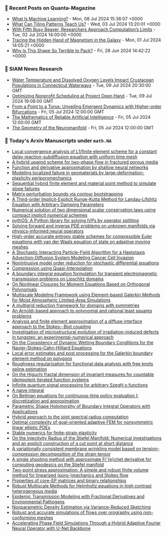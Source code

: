 ### 📝 Recent Posts on Quanta-Magazine
<!-- quanta starts -->
* <a href="https://www.quantamagazine.org/what-is-machine-learning-20240708/">What Is Machine Learning?</a> - Mon, 08 Jul 2024 15:36:07 +0000
* <a href="https://www.quantamagazine.org/what-can-tiling-patterns-teach-us-20240703/">What Can Tiling Patterns Teach Us?</a> - Wed, 03 Jul 2024 13:20:01 +0000
* <a href="https://www.quantamagazine.org/amateur-mathematicians-find-fifth-busy-beaver-turing-machine-20240702/">With Fifth Busy Beaver, Researchers Approach Computation’s Limits</a> - Tue, 02 Jul 2024 14:00:00 +0000
* <a href="https://www.quantamagazine.org/tracing-the-hidden-hand-of-magnetism-in-the-galaxy-20240701/">Tracing the Hidden Hand of Magnetism in the Galaxy</a> - Mon, 01 Jul 2024 14:05:21 +0000
* <a href="https://www.quantamagazine.org/why-is-this-shape-so-terrible-to-pack-20240628/">Why Is This Shape So Terrible to Pack?</a> - Fri, 28 Jun 2024 14:42:22 +0000
<!-- quanta ends -->

### 📝 SIAM News Research
<!-- siam-news starts -->
* <a href="https://sinews.siam.org/Details-Page/water-temperature-and-dissolved-oxygen-levels-impact-crustacean-populations-in-connecticut-waterways">Water Temperature and Dissolved Oxygen Levels Impact Crustacean Populations in Connecticut Waterways</a> - Tue, 09 Jul 2024 20:30:00 GMT
* <a href="https://sinews.siam.org/Details-Page/optimizing-nonprofit-scheduling-at-project-open-hand">Optimizing Nonprofit Scheduling at Project Open Hand</a> - Tue, 09 Jul 2024 19:08:00 GMT
* <a href="https://sinews.siam.org/Details-Page/from-a-point-to-a-torus-unveiling-emergent-dynamics-with-higher-order-bifurcations">From a Point to a Torus: Unveiling Emergent Dynamics with Higher-order Bifurcations</a> - Fri, 05 Jul 2024 12:00:00 GMT
* <a href="https://sinews.siam.org/Details-Page/the-mathematics-of-reliable-artificial-intelligence">The Mathematics of Reliable Artificial Intelligence</a> - Fri, 05 Jul 2024 12:00:00 GMT
* <a href="https://sinews.siam.org/Details-Page/the-geometry-of-the-neuromanifold">The Geometry of the Neuromanifold</a> - Fri, 05 Jul 2024 12:00:00 GMT
<!-- siam-news ends -->

### 📝 Today's Arxiv Manuscripts under ``math.NA``
<!-- arxiv-math-na starts -->
* <a href="https://arxiv.org/abs/2407.05041">Local convergence analysis of L1/finite element scheme for a constant delay reaction-subdiffusion equation with uniform time mesh</a>
* <a href="https://arxiv.org/abs/2407.05049">A hybrid upwind scheme for two-phase flow in fractured porous media</a>
* <a href="https://arxiv.org/abs/2407.05078">Function and derivative approximation by shallow neural networks</a>
* <a href="https://arxiv.org/abs/2407.05129">Modeling localized failure in geomaterials by large-deformation-plasticity periporomechanics</a>
* <a href="https://arxiv.org/abs/2407.05185">Sequential hybrid finite element and material point method to simulate slope failures</a>
* <a href="https://arxiv.org/abs/2407.05230">Matrix perturbation bounds via contour bootstrapping</a>
* <a href="https://arxiv.org/abs/2407.05253">A Third-order Implicit-Explicit Runge-Kutta Method for Landau-Lifshitz Equation with Arbitrary Damping Parameters</a>
* <a href="https://arxiv.org/abs/2407.05275">Numerical solution of two dimensional scalar conservation laws using compact implicit numerical schemes</a>
* <a href="https://arxiv.org/abs/2407.05475">pythOS: A Python library for solving IVPs by operator splitting</a>
* <a href="https://arxiv.org/abs/2407.05477">Solving forward and inverse PDE problems on unknown manifolds via physics-informed neural operators</a>
* <a href="https://arxiv.org/abs/2407.05568">High-order accurate entropy stable schemes for compressible Euler equations with van der Waals equation of state on adaptive moving meshes</a>
* <a href="https://arxiv.org/abs/2407.05626">A Stochastic Interacting Particle-Field Algorithm for a Haptotaxis Advection-Diffusion System Modeling Cancer Cell Invasion</a>
* <a href="https://arxiv.org/abs/2407.05724">Nonintrusive model order reduction for stochastic differential equations</a>
* <a href="https://arxiv.org/abs/2407.05772">Compression using Quasi-Interpolation</a>
* <a href="https://arxiv.org/abs/2407.05823">A boundary integral equation formulation for transient electromagnetic transmission problems on Lipschitz domains</a>
* <a href="https://arxiv.org/abs/2407.05894">On Nonlinear Closures for Moment Equations Based on Orthogonal Polynomials</a>
* <a href="https://arxiv.org/abs/2407.05927">Multiscale Modeling Framework using Element-based Galerkin Methods for Moist Atmospheric Limited-Area Simulations</a>
* <a href="https://arxiv.org/abs/2407.05930">A multigrid reduction framework for domains with symmetries</a>
* <a href="https://arxiv.org/abs/2407.05945">An Arnoldi-based approach to polynomial and rational least squares problems</a>
* <a href="https://arxiv.org/abs/2407.05949">Analysis and finite element approximation of a diffuse interface approach to the Stokes--Biot coupling</a>
* <a href="https://arxiv.org/abs/2407.06022">Investigation of microstructural evolution of irradiation-induced defects in tungsten: an experimental-numerical approach</a>
* <a href="https://arxiv.org/abs/2407.06049">On the Consistency of Dynamic Wetting Boundary Conditions for the Navier-Stokes-Cahn-Hilliard Equations</a>
* <a href="https://arxiv.org/abs/2407.06158">Local error estimates and post processing for the Galerkin boundary element method on polygons</a>
* <a href="https://arxiv.org/abs/2407.05159">Roughness regularization for functional data analysis with free knots spline estimation</a>
* <a href="https://arxiv.org/abs/2407.05223">On the Higuchi fractal dimension of invariant measures for countable idempotent iterated function systems</a>
* <a href="https://arxiv.org/abs/2407.05634">Infinite quantum signal processing for arbitrary SzegH o functions</a>
* <a href="https://arxiv.org/abs/2407.05719">A naive integral</a>
* <a href="https://arxiv.org/abs/2407.05966">On Bellman equations for continuous-time policy evaluation I: discretization and approximation</a>
* <a href="https://arxiv.org/abs/2305.19853">Parametric Shape Holomorphy of Boundary Integral Operators with Applications</a>
* <a href="https://arxiv.org/abs/2308.05244">Hybrid approach to the joint spectral radius computation</a>
* <a href="https://arxiv.org/abs/2312.00489">Optimal complexity of goal-oriented adaptive FEM for nonsymmetric linear elliptic PDEs</a>
* <a href="https://arxiv.org/abs/2401.13196">Stable numerics for finite-strain elasticity</a>
* <a href="https://arxiv.org/abs/2403.03782">On the Injectivity Radius of the Stiefel Manifold: Numerical investigations and an explicit construction of a cut point at short distance</a>
* <a href="https://arxiv.org/abs/2403.13746">A variationally consistent membrane wrinkling model based on tension-compression decomposition of the strain tensor</a>
* <a href="https://arxiv.org/abs/2404.04089">A single shooting method with approximate Fr'{e}chet derivative for computing geodesics on the Stiefel manifold</a>
* <a href="https://arxiv.org/abs/2405.10390">Two-point stress approximation: A simple and robust finite volume method for linearized (poro-)mechanics and Stokes flow</a>
* <a href="https://arxiv.org/abs/2407.02602">Properties of core-EP matrices and binary relationships</a>
* <a href="https://arxiv.org/abs/2407.04364">Robust Multiscale Methods for Helmholtz equations in high contrast heterogeneous media</a>
* <a href="https://arxiv.org/abs/2305.16689">Epidemic Transmission Modeling with Fractional Derivatives and Environmental Pathogens</a>
* <a href="https://arxiv.org/abs/2401.11646">Nonparametric Density Estimation via Variance-Reduced Sketching</a>
* <a href="https://arxiv.org/abs/2402.07759">Robust and accurate simulations of flows over orography using non-conforming meshes</a>
* <a href="https://arxiv.org/abs/2406.17119">Accelerating Phase Field Simulations Through a Hybrid Adaptive Fourier Neural Operator with U-Net Backbone</a>
<!-- arxiv-math-na ends -->
